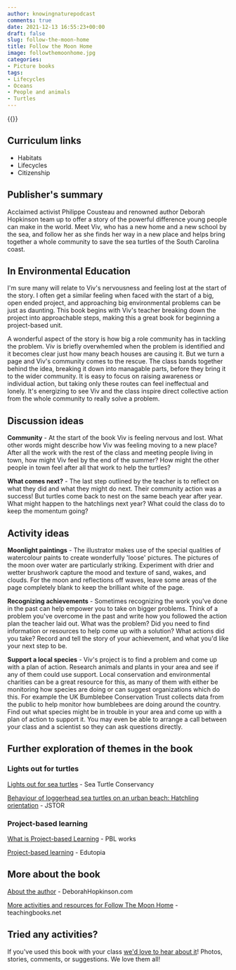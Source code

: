 ```yaml
---
author: knowingnaturepodcast
comments: true
date: 2021-12-13 16:55:23+00:00
draft: false
slug: follow-the-moon-home
title: Follow the Moon Home
image: followthemoonhome.jpg
categories:
- Picture books
tags:
- Lifecycles
- Oceans
- People and animals
- Turtles
---
```


{{<book ageFrom="5" ageTo="8"
        author="Philippe Cousteau and Deborah Hopkinson"
        illustrator="Meilo So"
        cover="followthemoonhome.jpg"
        publisher="Chronicle Books"
        publisher-link="https://www.chroniclebooks.com/products/follow-the-moon-home"
        date="2016-04-05"
        pages="48">}}

## Curriculum links

  * Habitats
  * Lifecycles
  * Citizenship

## Publisher's summary

Acclaimed activist Philippe Cousteau and renowned author Deborah Hopkinson
team up to offer a story of the powerful difference young people can make in
the world. Meet Viv, who has a new home and a new school by the sea, and
follow her as she finds her way in a new place and helps bring together a
whole community to save the sea turtles of the South Carolina coast.

## In Environmental Education

I'm sure many will relate to Viv's nervousness and feeling lost at the start
of the story. I often get a similar feeling when faced with the start of a
big, open ended project, and approaching big environmental problems can be
just as daunting. This book begins with Viv's teacher breaking down the
project into approachable steps, making this a great book for beginning a
project-based unit.

A wonderful aspect of the story is how big a role community has in tackling
the problem. Viv is briefly overwhemled when the problem is identified and it
becomes clear just how many beach houses are causing it. But we turn a page
and Viv's community comes to the rescue. The class bands together behind the
idea, breaking it down into managable parts, before they bring it to the wider
community. It is easy to focus on raising awareness or individual action, but
taking only these routes can feel ineffectual and lonely. It's energizing to
see Viv and the class inspire direct collective action from the whole
community to really solve a problem.

## Discussion ideas

**Community** \- At the start of the book Viv is feeling nervous and lost.
What other words might describe how Viv was feeling moving to a new place?
After all the work with the rest of the class and meeting people living in
town, how might Viv feel by the end of the summer? How might the other people
in town feel after all that work to help the turtles?

**What comes next?** \- The last step outlined by the teacher is to reflect on
what they did and what they might do next. Their community action was a
success! But turtles come back to nest on the same beach year after year. What
might happen to the hatchlings next year? What could the class do to keep the
momentum going?

## Activity ideas

**Moonlight paintings** \- The illustrator makes use of the special qualities
of watercolour paints to create wonderfully 'loose' pictures. The pictures of
the moon over water are particularly striking. Experiment with drier and
wetter brushwork capture the mood and texture of sand, wakes, and clouds. For
the moon and reflections off waves, leave some areas of the page completely
blank to keep the brilliant white of the page.

**Recognizing achievements** \- Sometimes recognizing the work you've done in
the past can help empower you to take on bigger problems. Think of a problem
you've overcome in the past and write how you followed the action plan the
teacher laid out. What was the problem? Did you need to find information or
resources to help come up with a solution? What actions did you take? Record
and tell the story of your achievement, and what you'd like your next step to
be.

**Support a local species** \- Viv's project is to find a problem and come up
with a plan of action. Research animals and plants in your area and see if any
of them could use support. Local conservation and environmental charities can
be a great resource for this, as many of them with either be monitoring how
species are doing or can suggest organizations which do this. For example the
UK Bumblebee Conservation Trust collects data from the public to help monitor
how bumblebees are doing around the country. Find out what species might be in
trouble in your area and come up with a plan of action to support it. You may
even be able to arrange a call between your class and a scientist so they can
ask questions directly.

## Further exploration of themes in the book

### Lights out for turtles

[Lights out for sea turtles](https://conserveturtles.org/lights-out-for-sea-turtles/) \- Sea Turtle Conservancy   
  
[Behaviour of loggerhead sea turtles on an urban beach: Hatchling orientation](https://www.jstor.org/stable/1564740) \- JSTOR

###  Project-based learning

[What is Project-based Learning](https://www.pblworks.org/what-is-pbl) \- PBL works  
  
[Project-based learning](https://www.edutopia.org/project-based-learning) \- Edutopia

## More about the book

[About the author](https://deborahhopkinson.com/pages/bio) \- DeborahHopkinson.com  
  
[More activities and resources for Follow The Moon Home](https://www.teachingbooks.net/tb.cgi?tid=49402) \- teachingbooks.net  

## Tried any activities?

If you've used this book with your class [we'd love to hear about it](/contact)! Photos,
stories, comments, or suggestions. We love them all!  

